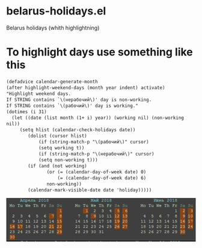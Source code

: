 # belarus-holidays.el
Belarus holidays (whith highlightning)

# To highlight days use something like this
```elisp
(defadvice calendar-generate-month
(after highlight-weekend-days (month year indent) activate)
"Highlight weekend days. 
If STRING contains `\(нерабочий\)' day is non-working.
If STRING contains `\(рабочий\)' day is working."
(dotimes (i 31)
  (let ((date (list month (1+ i) year)) (working nil) (non-working nil))
     (setq hlist (calendar-check-holidays date))
        (dolist (cursor hlist)
            (if (string-match-p "\(рабочий\)" cursor)
	        (setq working t))
            (if (string-match-p "\(нерабочий\)" cursor)
	        (setq non-working t)))
        (if (and (not working)
               (or (= (calendar-day-of-week date) 0)
                   (= (calendar-day-of-week date) 6)
	           non-working))
	    (calendar-mark-visible-date date 'holiday)))))
```

![Screenshot](Screenshot_1.png?raw=true "Reports")
